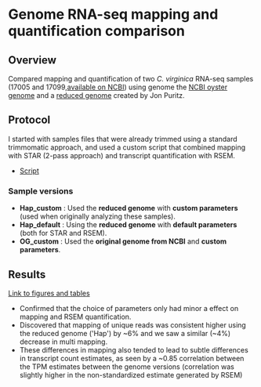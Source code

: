 # Genome RNA-seq mapping and quantification comparison

## Overview  
Compared mapping and quantification of two *C. virginica* RNA-seq samples (17005 and 17099,[available on NCBI](https://www.ncbi.nlm.nih.gov/bioproject/PRJNA594029/)) using genome the [NCBI oyster genome](https://www.ncbi.nlm.nih.gov/assembly/GCF_002022765.2) and a [reduced genome]() created by Jon Puritz.

## Protocol   
I started with samples files that were already trimmed using a standard trimmomatic approach, and used a custom script that combined mapping with STAR (2-pass approach) and transcript quantification with RSEM.
* [Script](https://github.com/adowneywall/updatedOysterTranscriptomeMappingComparison/blob/master/src/shell/MappingAndQuantificationScript_V1.sh)

### Sample versions
* **Hap_custom** : Used the **reduced genome** with **custom parameters** (used when originally analyzing these samples).
* **Hap_default** : Using the **reduced genome** with **default parameters** (both for STAR and RSEM).
* **OG_custom** : Used the **original genome from NCBI** and **custom parameters**.

## Results 

[Link to figures and tables](https://github.com/adowneywall/updatedOysterTranscriptomeMappingComparison/blob/master/src/twoSample_OutputSummary.md)

* Confirmed that the choice of parameters only had minor a effect on mapping and RSEM quantification.
* Discovered that mapping of unique reads was consistent higher using the reduced genome ('Hap') by ~6% and we saw a similar (~4%) decrease in multi mapping.
* These differences in mapping also tended to lead to subtle differences in transcript count estimates, as seen by a ~0.85 correlation between the TPM estimates between the genome versions (correlation was slightly higher in the non-standardized estimate generated by RSEM)
